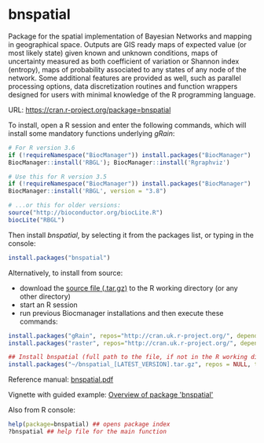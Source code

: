 # bnspatial
Package for the spatial implementation of Bayesian Networks and mapping in geographical space. 
Outputs are GIS ready maps of expected value (or most likely state) given known and unknown conditions, maps of uncertainty measured as both coefficient of variation or Shannon index (entropy), maps of probability associated to any states of any node of the network. Some additional features are provided as well, such as parallel processing options, data discretization routines and function wrappers designed for users with minimal knowledge of the R programming language.

URL: https://cran.r-project.org/package=bnspatial

To install, open a R session and enter the following commands, which will install some mandatory functions underlying *gRain*:
```r
# For R version 3.6
if (!requireNamespace("BiocManager")) install.packages("BiocManager")
BiocManager::install('RBGL'); BiocManager::install('Rgraphviz')

# Use this for R version 3.5
if (!requireNamespace("BiocManager")) install.packages("BiocManager")
BiocManager::install('RBGL', version = "3.8")

# ...or this for older versions:
source("http://bioconductor.org/biocLite.R")
biocLite("RBGL")
```
Then install *bnspatial*, by selecting it from the packages list, or typing in the console:
```r
install.packages("bnspatial")
```

Alternatively, to install from source:
- download the [source file (.tar.gz)](https://cran.r-project.org/package=bnspatial) to the R working directory (or any other directory)
- start an R session
- run previous Biocmanager installations and then execute these commands:
``` r
install.packages("gRain", repos="http://cran.uk.r-project.org/", dependencies=T, clean=T)
install.packages("raster", repos="http://cran.uk.r-project.org/", dependencies=T, clean=T)

## Install bnspatial (full path to the file, if not in the R working directory)
install.packages("~/bnspatial_[LATEST_VERSION].tar.gz", repos = NULL, type="source")
```

Reference manual: [bnspatial.pdf](https://cran.r-project.org/package=bnspatial/bnspatial.pdf)  

Vignette with guided example: [Overview of package 'bnspatial'](https://cran.r-project.org/web/packages/bnspatial/vignettes/bnspatial.html)  

Also from R console:
```r
help(package=bnspatial) ## opens package index
?bnspatial ## help file for the main function
```

